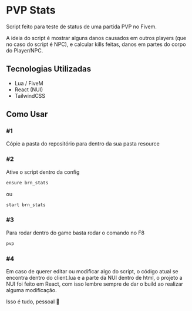 
# PVP Stats

Script feito para teste de status de uma partida PVP no Fivem.

A ideia do script é mostrar alguns danos causados em outros players (que no caso do script é NPC), e calcular kills feitas, danos em partes do corpo do Player/NPC.

## Tecnologias Utilizadas

- Lua / FiveM
- React (NUI)
- TailwindCSS

## Como Usar


### #1

Cópie a pasta do repositório para dentro da sua pasta resource

### #2
Ative o script dentro da config
```bash
ensure brn_stats
```
ou
```bash
start brn_stats
```

### #3
Para rodar dentro do game basta rodar o comando no F8
```bash
pvp
```

### #4
Em caso de querer editar ou modificar algo do script, o código atual se encontra dentro do client.lua e a parte da NUI dentro de html, o projeto a NUI foi feito em React, com isso lembre sempre de dar o build ao realizar alguma modificação.


Isso é tudo, pessoal 🩷
